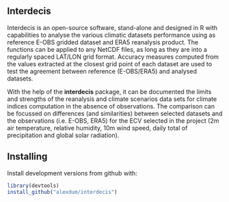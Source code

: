 <!-- README.md is generated from README.Rmd. Please edit that file -->
Interdecis
----------

Interdecis is an open-source software, stand-alone and designed in R with capabilities to analyse the various climatic datasets performance using as reference E-OBS gridded dataset and ERA5 reanalysis product. The functions can be applied to any NetCDF files, as long as they are into a regularly spaced LAT/LON grid format. Accuracy measures computed from the values extracted at the closest grid point of each dataset are used to test the agreement between reference (E-OBS/ERA5) and analysed datasets.

With the help of the **interdecis** package, it can be documented the limits and strengths of the reanalysis and climate scenarios data sets for climate indices computation in the absence of observations. The comparison can be focussed on differences (and similarities) between selected datasets and the observations (i.e. E-OBS, ERA5) for the ECV selected in the project (2m air temperature, relative humidity, 10m wind speed, daily total of precipitation and global solar radiation).

Installing
----------

Install development versions from github with:

``` r
library(devtools) 
install_github("alexdum/interdecis")
```
